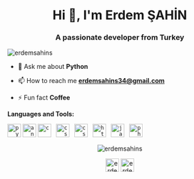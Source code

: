 <h1 align="center">Hi 👋, I'm Erdem ŞAHİN</h1>
<h3 align="center">A passionate developer from Turkey</h3>
<p align="left"> <img src="https://komarev.com/ghpvc/?username=erdemsahins" alt="erdemsahins" /> </p>

- 💬 Ask me about **Python**

- 📫 How to reach me **erdemsahins34@gmail.com**

- ⚡ Fun fact **Coffee**

**Languages and Tools:**  

<p align="left">
  <code><img src="https://konpa.github.io/devicon/devicon.git/icons/python/python-original-wordmark.svg" alt="python" width="30" height="30"/></code>
  <code><img src="https://konpa.github.io/devicon/devicon.git/icons/android/android-original-wordmark.svg" alt="android" width="30" height="30"/></code>
  <code><img src="https://konpa.github.io/devicon/devicon.git/icons/c/c-original.svg" alt="c" width="30" height="30"/> </code>
  <code><img src="https://konpa.github.io/devicon/devicon.git/icons/css3/css3-original-wordmark.svg" alt="css3" width="30" height="30"/> </code>
  <code><img src="https://konpa.github.io/devicon/devicon.git/icons/csharp/csharp-original.svg" alt="csharp" width="30" height="30"/> </code>
  <code><img src="https://konpa.github.io/devicon/devicon.git/icons/html5/html5-original-wordmark.svg" alt="html5" width="30" height="30"/> </code>
  <code><img src="https://konpa.github.io/devicon/devicon.git/icons/java/java-original-wordmark.svg" alt="java" width="30" height="30"/> </code>
  <code><img src="https://konpa.github.io/devicon/devicon.git/icons/php/php-original.svg" alt="php" width="30" height="30"/></code>
</p>

<p align="center"> <img src="https://github-readme-stats.vercel.app/api?username=erdemsahins&show_icons=true" alt="erdemsahins" /> </p>

<p align="center">
<a href="https://linkedin.com/in/erdem-sahin-11ba5315a" target="blank"><img align="center" src="https://cdn.jsdelivr.net/npm/simple-icons@3.0.1/icons/linkedin.svg" alt="erdem-sahin-11ba5315a" height="30" width="30" /></a>
<a href="https://instagram.com/erdemsahins" target="blank"><img align="center" src="https://cdn.jsdelivr.net/npm/simple-icons@3.0.1/icons/instagram.svg" alt="erdemsahins" height="30" width="30" /></a>
</p>
